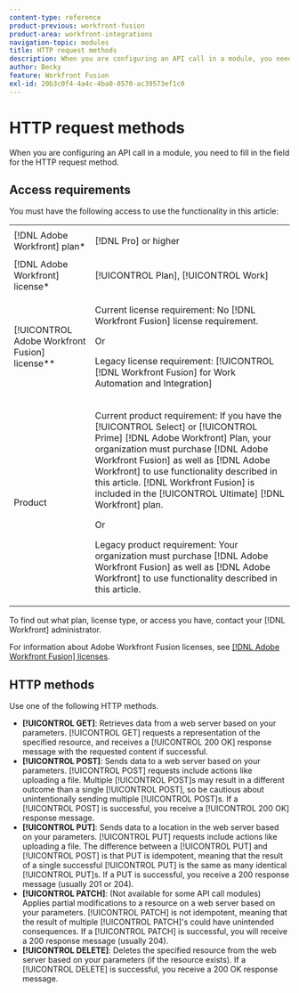 ```yaml
---
content-type: reference
product-previous: workfront-fusion
product-area: workfront-integrations
navigation-topic: modules
title: HTTP request methods
description: When you are configuring an API call in a module, you need to fill in the field for the HTTP request method.
author: Becky
feature: Workfront Fusion
exl-id: 20b3c0f4-4a4c-4ba0-8570-ac39573ef1c0
---
```

# HTTP request methods

When you are configuring an API call in a module, you need to fill in the field for the HTTP request method.

## Access requirements

You must have the following access to use the functionality in this article:

<table style="table-layout:auto">
 <col> 
 <col> 
 <tbody> 
  <tr> 
    <td role="rowheader">[!DNL Adobe Workfront] plan*</td> 
   <td> <p>[!DNL Pro] or higher</p> </td> 
  </tr> 
  <tr data-mc-conditions=""> 
   <td role="rowheader">[!DNL Adobe Workfront] license*</td> 
   <td> <p>[!UICONTROL Plan], [!UICONTROL Work]</p> </td> 
  </tr> 
  <tr> 
   <td role="rowheader">[!UICONTROL Adobe Workfront Fusion] license**</td> 
   <td>
   <p>Current license requirement: No [!DNL Workfront Fusion] license requirement.</p>
   <p>Or</p>
   <p>Legacy license requirement: [!UICONTROL [!DNL Workfront Fusion] for Work Automation and Integration] </p>
   </td> 
  </tr> 
  <tr> 
   <td role="rowheader">Product</td> 
   <td>
   <p>Current product requirement: If you have the [!UICONTROL Select] or [!UICONTROL Prime] [!DNL Adobe Workfront] Plan, your organization must purchase [!DNL Adobe Workfront Fusion] as well as [!DNL Adobe Workfront] to use functionality described in this article. [!DNL Workfront Fusion] is included in the [!UICONTROL Ultimate] [!DNL Workfront] plan.</p>
   <p>Or</p>
   <p>Legacy product requirement: Your organization must purchase [!DNL Adobe Workfront Fusion] as well as [!DNL Adobe Workfront] to use functionality described in this article.</p>
   </td> 
  </tr> 
 </tbody> 
</table>

To find out what plan, license type, or access you have, contact your [!DNL Workfront] administrator.

For information about Adobe Workfront Fusion licenses, see [[!DNL Adobe Workfront Fusion] licenses](/help/workfront-fusion/set-up-and-manage-workfront-fusion/licensing-operations-overview/license-automation-vs-integration.md).

## HTTP methods

Use one of the following HTTP methods.

* **[!UICONTROL GET]**: Retrieves data from a web server based on your parameters. [!UICONTROL GET] requests a representation of the specified resource, and receives a [!UICONTROL 200 OK] response message with the requested content if successful.
* **[!UICONTROL POST]**: Sends data to a web server based on your parameters. [!UICONTROL POST] requests include actions like uploading a file. Multiple [!UICONTROL POST]s may result in a different outcome than a single [!UICONTROL POST], so be cautious about unintentionally sending multiple [!UICONTROL POST]s. If a [!UICONTROL POST] is successful, you receive a [!UICONTROL 200 OK] response message.
* **[!UICONTROL PUT]**: Sends data to a location in the web server based on your parameters. [!UICONTROL PUT] requests include actions like uploading a file. The difference between a [!UICONTROL PUT] and [!UICONTROL POST] is that PUT is idempotent, meaning that the result of a single successful [!UICONTROL PUT] is the same as many identical [!UICONTROL PUT]s. If a PUT is successful, you receive a 200 response message (usually 201 or 204).
* **[!UICONTROL PATCH]**: (Not available for some API call modules) Applies partial modifications to a resource on a web server based on your parameters. [!UICONTROL PATCH] is not idempotent, meaning that the result of multiple [!UICONTROL PATCH]'s could have unintended consequences. If a [!UICONTROL PATCH] is successful, you will receive a 200 response message (usually 204).
* **[!UICONTROL DELETE]**: Deletes the specified resource from the web server based on your parameters (if the resource exists). If a [!UICONTROL DELETE] is successful, you receive a 200 OK response message.
